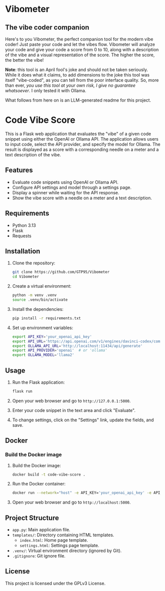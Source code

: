 # Vibometer
## The vibe coder companion
Here's to you Vibometer, the perfect companion tool for the modern vibe coder! Just paste your code and let the vibes flow. 
Vibometer will analyze your code and give your code a score from 0 to 10, along with a description of the vibe and a visual representation of the score. 
The higher the score, the better the vibe!

**Note**: this tool is an April fool's joke and should not be taken seriously. While it does what it claims, to add dimensions
to the joke this tool was itself "vibe-coded", as you can tell from the poor interface quality. So, more than ever,
*you use this tool at your own risk, I give no guarantee whatsoever*. I only tested it with Ollama. 

What follows from here on is an LLM-generated readme for this project.




# Code Vibe Score

This is a Flask web application that evaluates the "vibe" of a given code snippet using either the OpenAI or Ollama API. The application allows users to input code, select the API provider, and specify the model for Ollama. The result is displayed as a score with a corresponding needle on a meter and a text description of the vibe.

## Features

- Evaluate code snippets using OpenAI or Ollama API.
- Configure API settings and model through a settings page.
- Display a spinner while waiting for the API response.
- Show the vibe score with a needle on a meter and a text description.

## Requirements

- Python 3.13
- Flask
- Requests

## Installation

1. Clone the repository:
    ```sh
    git clone https://github.com/GTP95/Vibometer
    cd Vibometer
    ```

2. Create a virtual environment:
    ```sh
    python -m venv .venv
    source .venv/bin/activate
    ```

3. Install the dependencies:
    ```sh
    pip install -r requirements.txt
    ```

4. Set up environment variables:
    ```sh
    export API_KEY='your_openai_api_key'
    export API_URL='https://api.openai.com/v1/engines/davinci-codex/completions'
    export OLLAMA_API_URL='http://localhost:11434/api/generate'
    export API_PROVIDER='openai'  # or 'ollama'
    export OLLAMA_MODEL='llama2'
    ```

## Usage

1. Run the Flask application:
    ```sh
    flask run
    ```

2. Open your web browser and go to `http://127.0.0.1:5000`.

3. Enter your code snippet in the text area and click "Evaluate".

4. To change settings, click on the "Settings" link, update the fields, and save.

## Docker

### Build the Docker image

1. Build the Docker image:
    ```sh
    docker build -t code-vibe-score .
    ```

2. Run the Docker container:
    ```sh
    docker run --network="host" -e API_KEY='your_openai_api_key' -e API_URL='https://api.openai.com/v1/engines/davinci-codex/completions' -e OLLAMA_API_URL='http://localhost:11434/api/generate' -e API_PROVIDER='ollama' -e OLLAMA_MODEL='llama2' code-vibe-score
    ```

3. Open your web browser and go to `http://localhost:5000`.

## Project Structure

- `app.py`: Main application file.
- `templates/`: Directory containing HTML templates.
  - `index.html`: Home page template.
  - `settings.html`: Settings page template.
- `.venv/`: Virtual environment directory (ignored by Git).
- `.gitignore`: Git ignore file.

## License

This project is licensed under the GPLv3 License.
